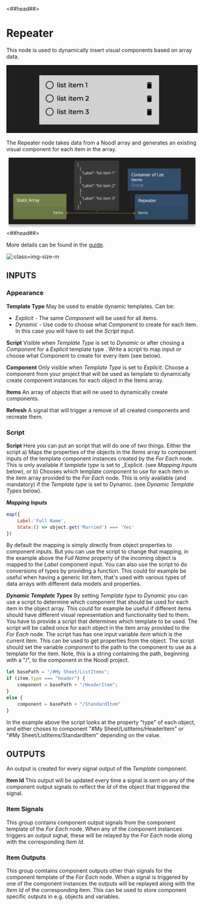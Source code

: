 <##head##>
# Repeater
This node is used to dynamically insert visual components based on <span class="ndl-data">array</span> data.

![](./repeater_visual.png ':class=img-size-l')

The <span class="ndl-node">Repeater</span> node takes data from a Noodl <span class="ndl-data">array</span> and generates an existing visual component for each item in the <span class="ndl-data">array</span>.

![](./repeater_node.png ':class=img-size-l')
<##head##>

More details can be found in the [guide](/guides/for-each.md).

![](for-each.png ':class=img-size-m')


## INPUTS

### Appearance

**Template Type**
May be used to enable dynamic templates. Can be:

- _Explicit_ - The same _Component_ will be used for all items.
- _Dynamic_ - Use code to choose what _Component_ to create for each item. In this case you will have to set the _Script_ input.

**Script**
Visible when _Template Type_ is set to _Dynamic_ or after chosing a _Component_ for a _Explicit_ template type . Write a script to map input or choose what Component to create for every item (see below).

**Component**
Only visible when _Template Type_ is set to _Explicit_. Choose a component from your project that will be used as template to dynamically create component instances for each object in the Items array.

**Items**
An array of objects that will ne used to dynamically create components.

**Refresh**
A signal that will trigger a remove of all created components and recreate them.

### Script

**Script**
Here you can put an script that will do one of two things. Either the script
a) Maps the properties of the objects in the *Items* array to component inputs of the template component instances created by the *For Each* node. This is only available if _template type_ is set to _Explicit. (see _Mapping Inputs_ below), or b) Chooses which template component to use for each item in the item array provided to the _For Each_ node. This is only available (and mandatory) if the _Template type_ is set to Dynamic. (see _Dynamic Template Types_ below).

***Mapping Inputs***

```javascript
map({
	Label:'Full Name',
	State:() => object.get('Married') === 'Yes'
})
```

By default the mapping is simply directly from object properties to component inputs. But you can use the script to change that mapping, in the example above the *Full Name* property of the incoming object is mapped to the *Label* component input. You can also use the script to do conversions of types by providing a function.
This could for example be useful when having a generic list item, that's used with various types of data arrays with different data models and properties.

***Dynamic Template Types***
By setting _Template type_ to _Dynamic_ you can use a script to determine which component that should be used for each item in the object array. This could for example be useful if different items should have different visual representation and functionality tied to them.
You have to provide a script that determines which template to be used. The script will be called once for each object in the item array provided to the _For Each_ node. The script has has one input variable _item_ which is the current item. This can be used to get properties from the object. The script should set the variable _component_ to the path to the component to use as a template for the item. Note, this is a string containing the path, beginning with a "/", to the component in the Noodl project.

```javascript
let basePath = "/#My Sheet/ListItems";
if (item.type === "header") {
	component = basePath + "/HeaderItem";
}
else {
	component = basePath + "/StandardItem"
}
```

In the example above the script looks at the property "type" of each object, and either choses to component "#My Sheet/ListItems/HeaderItem" or "#My Sheet/ListItems/StandardItem" depending on the value.

## OUTPUTS

An output is created for every signal output of the _Template_ component.

**Item Id**
This output will be updated every time a signal is sent on any of the component output signals to reflect the _Id_ of the object that triggered the signal.

### Item Signals
This group contains component output signals from the component template of the *For Each* node. When any of the component instances triggers an output signal, these will be relayed by the *For Each* node along with the corresponding *Item Id*.

### Item Outputs
This group comtains component outputs other than signals for the component template of the *For Each* node. When a signal is triggered by one of the component instances the outputs will be replayed along with the *Item Id* of the corresponding item. This can be used to store component specific outputs in e.g. objects and variables.

